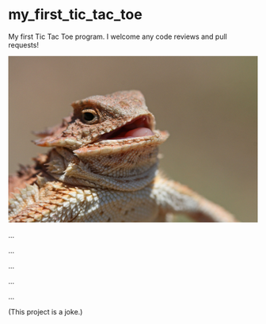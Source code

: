 # my_first_tic_tac_toe
My first Tic Tac Toe program. I welcome any code reviews and pull requests!

![Heh heh heh lizard](hehhehhehlizard.jpg "Heh heh heh")

...

...

...

...

...

(This project is a joke.)